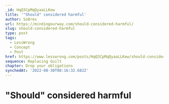 ```yaml
---
_id: HqQ3CpMqQyaaLLKew
title: '"Should" considered harmful'
author: So8res
url: https://mindingourway.com/should-considered-harmful/
slug: should-considered-harmful
type: post
tags:
  - LessWrong
  - Concept
  - Post
href: https://www.lesswrong.com/posts/HqQ3CpMqQyaaLLKew/should-considered-harmful
sequence: Replacing Guilt
chapter: Drop your obligations
synchedAt: '2022-08-30T08:16:32.682Z'
---
```

# "Should" considered harmful

